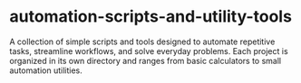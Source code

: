 # automation-scripts-and-utility-tools
A collection of simple scripts and tools designed to automate repetitive tasks, streamline workflows, and solve everyday problems. Each project is organized in its own directory and ranges from basic calculators to small automation utilities.

